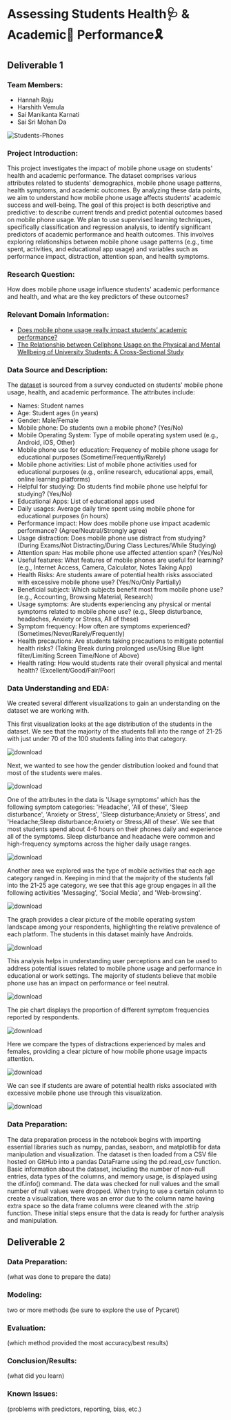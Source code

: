 # Assessing Students Health🩺 & Academic📖 Performance🎗️

## Deliverable 1

### Team Members:
- Hannah Raju
- Harshith Vemula
- Sai Manikanta Karnati
- Sai Sri Mohan Da

![Students-Phones](https://github.com/user-attachments/assets/e948fd67-f636-4624-b30c-cd6b582ceda7)


### Project Introduction:
This project investigates the impact of mobile phone usage on students' health and academic performance. The dataset comprises various attributes related to students' demographics, mobile phone usage patterns, health symptoms, and academic outcomes. By analyzing these data points, we aim to understand how mobile phone usage affects students' academic success and well-being. The goal of this project is both descriptive and predictive: to describe current trends and predict potential outcomes based on mobile phone usage. We plan to use supervised learning techniques, specifically classification and regression analysis, to identify significant predictors of academic performance and health outcomes. This involves exploring relationships between mobile phone usage patterns (e.g., time spent, activities, and educational app usage) and variables such as performance impact, distraction, attention span, and health symptoms.

### Research Question:
How does mobile phone usage influence students' academic performance and health, and what are the key predictors of these outcomes?
 
### Relevant Domain Information:
- [Does mobile phone usage really impact students’ academic performance?](https://elismurcia.com/blog/mobile-phone-usage-impact-students-academic-performance/)
- [The Relationship between Cellphone Usage on the Physical and Mental Wellbeing of University Students: A Cross-Sectional Study](https://www.ncbi.nlm.nih.gov/pmc/articles/PMC9368281/pdf/ijerph-19-09352.pdf)

### Data Source and Description:
The [dataset](https://www.kaggle.com/datasets/innocentmfa/students-health-and-academic-performance?resource=download) is sourced from a survey conducted on students' mobile phone usage, health, and academic performance.
The attributes include:

- Names: Student names
- Age: Student ages (in years)
- Gender: Male/Female
- Mobile phone: Do students own a mobile phone? (Yes/No)
- Mobile Operating System: Type of mobile operating system used (e.g., Android, iOS, Other)
- Mobile phone use for education: Frequency of mobile phone usage for educational purposes (Sometime/Frequently/Rarely)
- Mobile phone activities: List of mobile phone activities used for educational purposes (e.g., online research, educational apps, email, online learning platforms)
- Helpful for studying: Do students find mobile phone use helpful for studying? (Yes/No)
- Educational Apps: List of educational apps used
- Daily usages: Average daily time spent using mobile phone for educational purposes (in hours)
- Performance impact: How does mobile phone use impact academic performance? (Agree/Neutral/Strongly agree)
- Usage distraction: Does mobile phone use distract from studying? (During Exams/Not Distracting/During Class Lectures/While Studying)
- Attention span: Has mobile phone use affected attention span? (Yes/No)
- Useful features: What features of mobile phones are useful for learning? (e.g., Internet Access, Camera, Calculator, Notes Taking App)
- Health Risks: Are students aware of potential health risks associated with excessive mobile phone use? (Yes/No/Only Partially)
- Beneficial subject: Which subjects benefit most from mobile phone use? (e.g., Accounting, Browsing Material, Research)
- Usage symptoms: Are students experiencing any physical or mental symptoms related to mobile phone use? (e.g., Sleep disturbance, headaches, Anxiety or Stress, All of these)
- Symptom frequency: How often are symptoms experienced? (Sometimes/Never/Rarely/Frequently)
- Health precautions: Are students taking precautions to mitigate potential health risks? (Taking Break during prolonged use/Using Blue light filter/Limiting Screen Time/None of Above)
- Health rating: How would students rate their overall physical and mental health? (Excellent/Good/Fair/Poor)

### Data Understanding and EDA:
We created several different visualizations to gain an understanding on the dataset we are working with.

This first visualization looks at the age distribution of the students in the dataset. We see that the majority of the students fall into the range of 21-25 with just under 70 of the 100 students falling into that category.

![download](https://github.com/user-attachments/assets/bac8541f-a3b4-4eb7-acef-f6461881bd04)<br/>

Next, we wanted to see how the gender distribution looked and found that most of the students were males.

![download](https://github.com/user-attachments/assets/0a0d924b-f5eb-46ac-846b-77173fc162f7)<br/>

One of the attributes in the data is 'Usage symptoms' which has the following symptom categories: 'Headache', 'All of these', 'Sleep disturbance', 'Anxiety or Stress', 'Sleep disturbance;Anxiety or Stress', and 'Headache;Sleep disturbance;Anxiety or Stress;All of these'. We see that most students spend about 4-6 hours on their phones daily and experience all of the symptoms. Sleep disturbance and headache were common and high-frequency symptoms across the higher daily usage ranges.  

![download](https://github.com/user-attachments/assets/12e9652b-c766-478e-82c5-56e794470d3b)<br/>

Another area we explored was the type of mobile activities that each age category ranged in. Keeping in mind that the majority of the students fall into the 21-25 age category, we see that this age group engages in all the following activities 'Messaging', 'Social Media', and 'Web-browsing'. 

![download](https://github.com/user-attachments/assets/6008c08d-2393-41fc-9fd7-6e505261b5c0)<br/>

The graph provides a clear picture of the mobile operating system landscape among your respondents, highlighting the relative prevalence of each platform. The students in this dataset mainly have Androids.

![download](https://github.com/user-attachments/assets/2f1969ab-5e49-4b8c-945a-0e4e9a390b97)<br/>

This analysis helps in understanding user perceptions and can be used to address potential issues related to mobile phone usage and performance in educational or work settings. The majority of students believe that mobile phone use has an impact on performance or feel neutral. 

![download](https://github.com/user-attachments/assets/4a89453a-dc89-43fb-8fde-95d533a2a14d)<br/>

The pie chart displays the proportion of different symptom frequencies reported by respondents.

![download](https://github.com/user-attachments/assets/39e317e0-726c-4d3a-9a54-570515962f86)<br/>

Here we compare the types of distractions experienced by males and females, providing a clear picture of how mobile phone usage impacts attention.

![download](https://github.com/user-attachments/assets/bd28d87d-8347-47a8-96de-7e224bf6b2a0)<br/>

We can see if students are aware of potential health risks associated with excessive mobile phone use through this visualization.

![download](https://github.com/user-attachments/assets/45699707-9314-4d78-a1ad-92a728dfceba)<br/>

### Data Preparation:
The data preparation process in the notebook begins with importing essential libraries such as numpy, pandas, seaborn, and matplotlib for data manipulation and visualization. The dataset is then loaded from a CSV file hosted on GitHub into a pandas DataFrame using the pd.read_csv function. Basic information about the dataset, including the number of non-null entries, data types of the columns, and memory usage, is displayed using the df.info() command. The data was checked for null values and the small number of null values were dropped. When trying to use a certain column to create a visualization, there was an error due to the column name having extra space so the data frame columns were cleaned with the .strip function. These initial steps ensure that the data is ready for further analysis and manipulation. 

## Deliverable 2

### Data Preparation: 
(what was done to prepare the data)

### Modeling:  
two or more methods (be sure to explore the use of Pycaret)

### Evaluation: 
(which method provided the most accuracy/best results)

### Conclusion/Results:  
(what did you learn)

### Known Issues: 
(problems with predictors, reporting, bias, etc.) 
